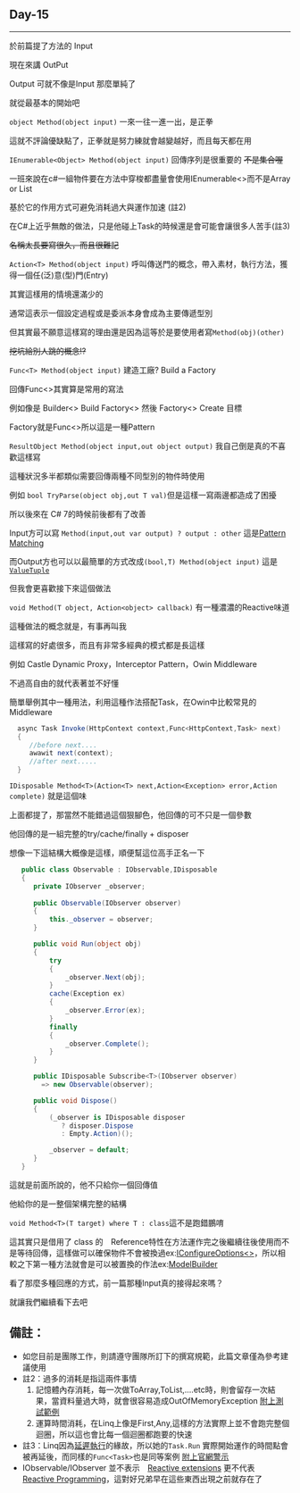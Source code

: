 ## Day-15 
---

於前篇提了方法的 Input

現在來講 OutPut

Output 可就不像是Input 那麼單純了

就從最基本的開始吧

```object Method(object input)``` 一來一往一進一出，是正拳

  這就不評論優缺點了，正拳就是努力練就會越變越好，而且每天都在用

```IEnumerable<Object> Method(object input)``` 回傳序列是很重要的 ~~不是集合喔~~

  一班來說在c#一組物件要在方法中穿梭都盡量會使用IEnumerable<>而不是Array or List
   
  基於它的作用方式可避免消耗過大與運作加速 (註2)
  
  在C#上近乎無敵的做法，只是他碰上Task的時候還是會可能會讓很多人苦手(註3)
  
   ~~名稱太長要寫很久，而且很難記~~

```Action<T> Method(object input)``` 呼叫傳送門的概念，帶入素材，執行方法，獲得一個任(泛)意(型)門(Entry)

  其實這樣用的情境還滿少的
  
  通常這表示一個設定過程或是委派本身會成為主要傳遞型別
  
  但其實最不願意這樣寫的理由還是因為這等於是要使用者寫```Method(obj)(other)```
  
   ~~挖坑給別人跳的概念!?~~

```Func<T> Method(object input)``` 建造工廠? Build a Factory

  回傳Func<>其實算是常用的寫法
  
  例如像是 Builder<> Build Factory<> 然後 Factory<> Create 目標
  
  Factory就是Func<>所以這是一種Pattern

```ResultObject Method(object input,out object output)``` 我自己倒是真的不喜歡這樣寫

  這種狀況多半都類似需要回傳兩種不同型別的物件時使用
  
  例如 ```bool TryParse(object obj,out T val)```但是這樣一寫兩邊都造成了困擾
  
  所以後來在 C# 7的時候前後都有了改善
  
  Input方可以寫 ```Method(input,out var output) ? output : other``` 這是[Pattern Matching](https://docs.microsoft.com/zh-tw/dotnet/csharp/pattern-matching#the-is-type-pattern-expression) 
  
  而Output方也可以以最簡單的方式改成```(bool,T) Method(object input)``` 這是[```ValueTuple```](https://docs.microsoft.com/zh-tw/dotnet/csharp/deconstruct)
  
  但我會更喜歡接下來這個做法

```void Method(T object, Action<object> callback)``` 有一種濃濃的Reactive味道

  這種做法的概念就是，有事再叫我
  
  這樣寫的好處很多，而且有非常多經典的模式都是長這樣
  
  例如 Castle Dynamic Proxy，Interceptor Pattern，Owin Middleware
  
  不過高自由的就代表著並不好懂

  簡單舉例其中一種用法，利用這種作法搭配Task，在Owin中比較常見的Middleware 

```csharp
  async Task Invoke(HttpContext context,Func<HttpContext,Task> next)
  {
     //before next....
     awawit next(context);
     //after next.....
  }
```

```IDisposable Method<T>(Action<T> next,Action<Exception> error,Action complete)``` 就是這個味

  上面都提了，那當然不能錯過這個狠腳色，他回傳的可不只是一個參數
  
  他回傳的是一組完整的try/cache/finally + disposer

  想像一下這結構大概像是這樣，順便幫這位高手正名一下

```csharp
   public class Observable : IObservable,IDisposable
   {
      private IObserver _observer;
      
      public Observable(IObserver observer)
      {
          this._observer = observer;
      } 

      public void Run(object obj) 
      {
          try
          {
              _observer.Next(obj);
          }
          cache(Exception ex)
          {
              _observer.Error(ex);
          }
          finally
          {
              _observer.Complete();
          }
      }

      public IDisposable Subscribe<T>(IObserver observer)
        => new Observable(observer);

      public void Dispose()
      {
          (_observer is IDisposable disposer
             ? disposer.Dispose
             : Empty.Action)();

          _observer = default;
      } 
   }

```

  這就是前面所說的，他不只給你一個回傳值

  他給你的是一整個架構完整的結構

```void Method<T>(T target) where T : class```這不是跑錯鵬唷
   
  這其實只是借用了 class 的　Reference特性在方法運作完之後繼續往後使用而不是等待回傳，這樣做可以確保物件不會被換過ex:[IConfigureOptions<>](https://github.com/aspnet/Options/blob/dev/src/Microsoft.Extensions.Options/IConfigureOptions.cs)，所以相較之下第一種方法就會是可以被置換的作法ex:[ModelBuilder](https://github.com/aspnet/EntityFrameworkCore/blob/dev/src/EFCore/ModelBuilder.cs)


看了那麼多種回應的方式，前一篇那種Input真的接得起來嗎？

就讓我們繼續看下去吧


備註：
---

  - 如您目前是團隊工作，則請遵守團隊所訂下的撰寫規範，此篇文章僅為參考建議使用
  - 註2：過多的消耗是指這兩件事情
    1. 記憶體內存消耗，每一次做ToArray,ToList,....etc時，則會留存一次結果，當資料量過大時，就會很容易造成OutOfMemoryException [附上測試範例](https://github.com/dcvsling/30day-clean-code/blob/Day15/src/LinqTests.cs)
    2. 運算時間消耗，在Linq上像是First,Any,這樣的方法實際上並不會跑完整個迴圈，所以這也會比每一個迴圈都跑要的快速
  - 註3：Linq因為[延遲執行](https://docs.microsoft.com/zh-tw/dotnet/csharp/iterators)的緣故，所以她的```Task.Run``` 實際開始運作的時間點會被再延後，而同樣的```Func<Task>```也是同等案例 [附上官網警示](https://docs.microsoft.com/zh-tw/dotnet/csharp/async#important-info-and-advice)
  - IObservable/IObserver 並不表示　[Reactive extensions](https://github.com/Reactive-Extensions) 更不代表　[Reactive Programming](https://en.wikipedia.org/wiki/Reactive_programming)，這對好兄弟早在這些東西出現之前就存在了
  